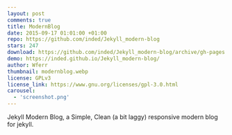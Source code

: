 ```yaml
---
layout: post
comments: true
title: ModernBlog
date: 2015-09-17 01:01:00 +01:00
repo: https://github.com/inded/Jekyll_modern-blog
stars: 247
download: https://github.com/inded/Jekyll_modern-blog/archive/gh-pages.zip
demo: https://inded.github.io/Jekyll_modern-blog/
author: Wferr
thumbnail: modernblog.webp
license: GPLv3
license_link: https://www.gnu.org/licenses/gpl-3.0.html
carousel:
  - 'screenshot.png'
---
```


Jekyll Modern Blog, a Simple, Clean (a bit laggy) responsive modern blog for jekyll.
